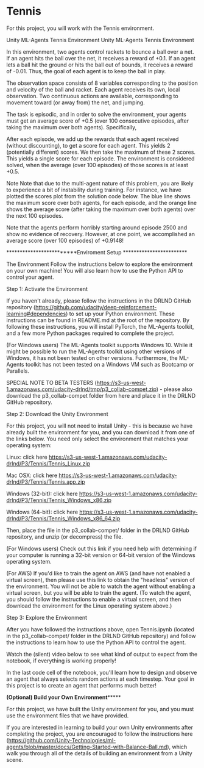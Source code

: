 # Tennis

For this project, you will work with the Tennis environment.

Unity ML-Agents Tennis Environment
Unity ML-Agents Tennis Environment

In this environment, two agents control rackets to bounce a ball over a net. If an agent hits the ball over the net, it receives a reward of +0.1. If an agent lets a ball hit the ground or hits the ball out of bounds, it receives a reward of -0.01. Thus, the goal of each agent is to keep the ball in play.

The observation space consists of 8 variables corresponding to the position and velocity of the ball and racket. Each agent receives its own, local observation. Two continuous actions are available, corresponding to movement toward (or away from) the net, and jumping.

The task is episodic, and in order to solve the environment, your agents must get an average score of +0.5 (over 100 consecutive episodes, after taking the maximum over both agents). Specifically,

After each episode, we add up the rewards that each agent received (without discounting), to get a score for each agent. This yields 2 (potentially different) scores. We then take the maximum of these 2 scores.
This yields a single score for each episode.
The environment is considered solved, when the average (over 100 episodes) of those scores is at least +0.5.


Note
Note that due to the multi-agent nature of this problem, you are likely to experience a bit of instability during training. For instance, we have plotted the scores plot from the solution code below. The blue line shows the maximum score over both agents, for each episode, and the orange line shows the average score (after taking the maximum over both agents) over the next 100 episodes.

Note that the agents perform horribly starting around episode 2500 and show no evidence of recovery. However, at one point, we accomplished an average score (over 100 episodes) of +0.9148!



*************************Enviroment Setup ************************

The Environment
Follow the instructions below to explore the environment on your own machine! You will also learn how to use the Python API to control your agent.

Step 1: Activate the Environment

If you haven't already, please follow the instructions in the DRLND GitHub repository (https://github.com/udacity/deep-reinforcement-learning#dependencies) to set up your Python environment. These instructions can be found in README.md at the root of the repository. By following these instructions, you will install PyTorch, the ML-Agents toolkit, and a few more Python packages required to complete the project.

(For Windows users) The ML-Agents toolkit supports Windows 10. While it might be possible to run the ML-Agents toolkit using other versions of Windows, it has not been tested on other versions. Furthermore, the ML-Agents toolkit has not been tested on a Windows VM such as Bootcamp or Parallels.

SPECIAL NOTE TO BETA TESTERS (https://s3-us-west-1.amazonaws.com/udacity-drlnd/tmp/p3_collab-compet.zip) - please also download the p3_collab-compet folder from here and place it in the DRLND GitHub repository.

Step 2: Download the Unity Environment

For this project, you will not need to install Unity - this is because we have already built the environment for you, and you can download it from one of the links below. You need only select the environment that matches your operating system:

Linux: click here https://s3-us-west-1.amazonaws.com/udacity-drlnd/P3/Tennis/Tennis_Linux.zip

Mac OSX: click here https://s3-us-west-1.amazonaws.com/udacity-drlnd/P3/Tennis/Tennis.app.zip

Windows (32-bit): click here  https://s3-us-west-1.amazonaws.com/udacity-drlnd/P3/Tennis/Tennis_Windows_x86.zip

Windows (64-bit): click here  https://s3-us-west-1.amazonaws.com/udacity-drlnd/P3/Tennis/Tennis_Windows_x86_64.zip 

Then, place the file in the p3_collab-compet/ folder in the DRLND GitHub repository, and unzip (or decompress) the file.

(For Windows users) Check out this link if you need help with determining if your computer is running a 32-bit version or 64-bit version of the Windows operating system.

(For AWS) If you'd like to train the agent on AWS (and have not enabled a virtual screen), then please use this link to obtain the "headless" version of the environment. You will not be able to watch the agent without enabling a virtual screen, but you will be able to train the agent. (To watch the agent, you should follow the instructions to enable a virtual screen, and then download the environment for the Linux operating system above.)

Step 3: Explore the Environment

After you have followed the instructions above, open Tennis.ipynb (located in the p3_collab-compet/ folder in the DRLND GitHub repository) and follow the instructions to learn how to use the Python API to control the agent.

Watch the (silent) video below to see what kind of output to expect from the notebook, if everything is working properly!


In the last code cell of the notebook, you'll learn how to design and observe an agent that always selects random actions at each timestep. Your goal in this project is to create an agent that performs much better!

******(Optional) Build your Own Environment***********

For this project, we have built the Unity environment for you, and you must use the environment files that we have provided.

If you are interested in learning to build your own Unity environments after completing the project, you are encouraged to follow the instructions here (https://github.com/Unity-Technologies/ml-agents/blob/master/docs/Getting-Started-with-Balance-Ball.md), which walk you through all of the details of building an environment from a Unity scene.
